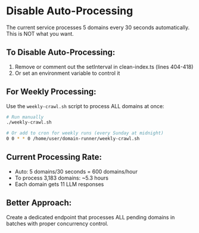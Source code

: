 # Disable Auto-Processing

The current service processes 5 domains every 30 seconds automatically. This is NOT what you want.

## To Disable Auto-Processing:

1. Remove or comment out the setInterval in clean-index.ts (lines 404-418)
2. Or set an environment variable to control it

## For Weekly Processing:

Use the `weekly-crawl.sh` script to process ALL domains at once:

```bash
# Run manually
./weekly-crawl.sh

# Or add to cron for weekly runs (every Sunday at midnight)
0 0 * * 0 /home/user/domain-runner/weekly-crawl.sh
```

## Current Processing Rate:
- Auto: 5 domains/30 seconds = 600 domains/hour
- To process 3,183 domains: ~5.3 hours
- Each domain gets 11 LLM responses

## Better Approach:
Create a dedicated endpoint that processes ALL pending domains in batches with proper concurrency control.